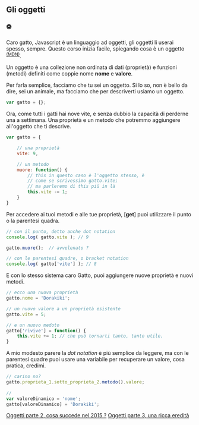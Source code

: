 ## Gli oggetti
### ⚽️

Caro gatto, Javascript è un linguaggio ad oggetti, gli oggetti li userai spesso, sempre. Questo corso inizia facile, spiegando cosa è un oggetto <sup>[(MDN)][1]</sup>.

Un oggetto è una collezione non ordinata di dati (proprietà) e funzioni (metodi) definiti come coppie nome **nome** e **valore**. 

Per farla semplice, facciamo che tu sei un oggetto. Si lo so, non è bello da dire, sei un animale, ma facciamo che per descriverti usiamo un oggetto.

```javascript
var gatto = {};
```
Ora, come tutti i gatti hai nove vite, e senza dubbio la capacità di perderne una a settimana. Una proprietà e un metodo che potremmo aggiungere all'oggetto che ti descrive. 

```javascript
var gatto = {

	// una proprietà
	vite: 9,

	// un metodo
	muore: function() {
		// this in questo caso è l'oggetto stesso, è
		// come se scrivessimo gatto.vite;
		// ma parleremo di this più in là
		this.vite -= 1;
	}	
}

```

Per accedere ai tuoi metodi e alle tue proprietà, [**get**] puoi utilizzare il punto o la parentesi quadra.

```javascript
// con il punto, detto anche dot notation
console.log( gatto.vite ); // 9

gatto.muore();  // avvelenato ?

// con le parentesi quadre, o bracket notation
console.log( gatto['vite'] ); // 8

```
E con lo stesso sistema caro Gatto, puoi aggiungere nuove proprietà e nuovi metodi. 

```javascript
// ecco una nuova proprietà
gatto.nome = 'Dorakiki';

// un nuovo valore a un proprietà esistente
gatto.vite = 5;

// e un nuovo medoto
gatto['rivive'] = function() {
	this.vite += 1; // che può tornarti tanto, tanto utile.
}

```

A mio modesto parere la *dot notation* è più semplice da leggere, ma con le parentesi quadre puoi usare una variabile per recuperare un valore, cosa pratica, credimi.

```javascript
// carino no?
gatto.proprieta_1.sotto_proprieta_2.metodo().valore;
	
// 
var valoreDinamico = 'nome';
gatto[valoreDinamico] = 'Dorakiki';
```

[Oggetti parte 2, cosa succede nel 2015 ?][2]
[Oggetti parte 3, una ricca eredità][3]


[1]: (https://developer.mozilla.org/en-US/docs/Web/JavaScript/Reference/Global_Objects/Object)

[2]: ./oggetti_parte_2.md
[3]: ./oggetti_parte_3.md
